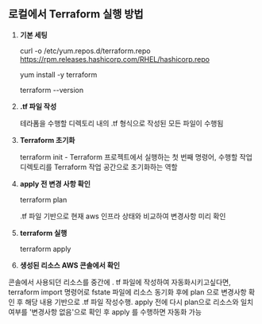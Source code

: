 ## 로컬에서 Terraform 실행 방법


1. **기본 세팅**
    
    curl -o /etc/yum.repos.d/terraform.repo https://rpm.releases.hashicorp.com/RHEL/hashicorp.repo
    
    yum install -y terraform
    
    terraform --version
    
2. **.tf 파일 작성**
    
    테라폼을 수행할 디렉토리 내의 .tf 형식으로 작성된 모든 파일이 수행됨 
    
3. **Terraform 초기화**
   
   terraform init
       - Terraform 프로젝트에서 실행하는 첫 번째 명령어, 수행할 작업 디렉토리를 Terraform 작업 공간으로 초기화하는 역할
4. **apply 전 변경 사항 확인**

   terraform plan

   .tf 파일 기반으로 현재 aws 인프라 상태와 비교하여 변경사항 미리 확인
6. **terraform 실행**

   terraform apply
7. **생성된 리소스 AWS 콘솔에서 확인**





콘솔에서 사용되던 리소스를 중간에 . tf 파일에 작성하여 자동화시키고싶다면, terraform import 명령어로 fstate 파일에 리소스 동기화 후에 plan 으로 변경사항 확인 후 해당 내용 기반으로 .tf 파일 작성수행.
apply 전에 다시 plan으로 리소스와 일치여부를 '변경사항 없음'으로 확인 후 apply 를 수행하면 자동화 가능

